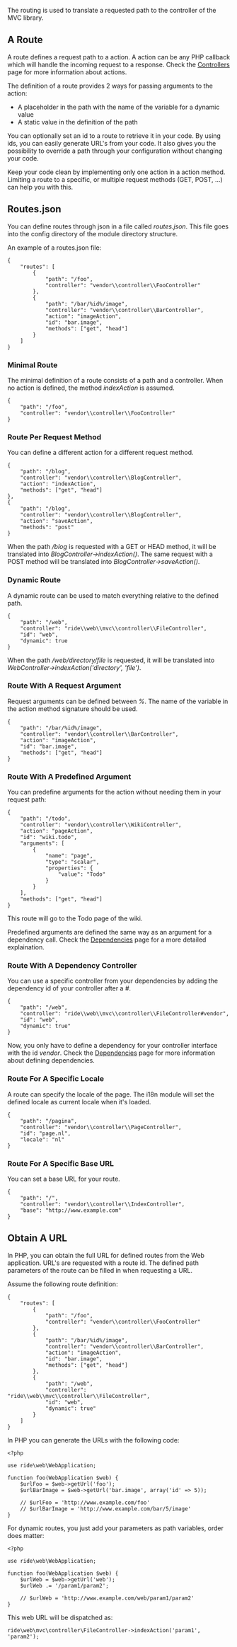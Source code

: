 The routing is used to translate a requested path to the controller of the MVC library.

## A Route

A route defines a request path to a action.
A action can be any PHP callback which will handle the incoming request to a response.
Check the [Controllers](/admin/documentation/manual/page/Core/Controllers) page for more information about actions.

The definition of a route provides 2 ways for passing arguments to the action:

* A placeholder in the path with the name of the variable for a dynamic value
* A static value in the definition of the path

You can optionally set an id to a route to retrieve it in your code.
By using ids, you can easily generate URL's from your code.
It also gives you the possibility to override a path through your configuration without changing your code.

Keep your code clean by implementing only one action in a action method.
Limiting a route to a specific, or multiple request methods (GET, POST, ...) can help you with this.

## Routes.json

You can define routes through json in a file called _routes.json_.
This file goes into the config directory of the module directory structure.

An example of a routes.json file:

    {
        "routes": [
            {
                "path": "/foo",
                "controller": "vendor\\controller\\FooController"
            },
            {
                "path": "/bar/%id%/image",
                "controller": "vendor\\controller\\BarController",
                "action": "imageAction",
                "id": "bar.image",
                "methods": ["get", "head"]
            }
        ]
    }

### Minimal Route

The minimal definition of a route consists of a path and a controller.
When no action is defined, the method _indexAction_ is assumed.

    {
        "path": "/foo",
        "controller": "vendor\\controller\\FooController"
    }

### Route Per Request Method

You can define a different action for a different request method.

    {
        "path": "/blog",
        "controller": "vendor\\controller\\BlogController",
        "action": "indexAction",
        "methods": ["get", "head"]
    },
    {
        "path": "/blog",
        "controller": "vendor\\controller\\BlogController",
        "action": "saveAction",
        "methods": "post"
    }

When the path _/blog_ is requested with a GET or HEAD method, it will be translated into _BlogController->indexAction()_.
The same request with a POST method will be translated into _BlogController->saveAction()_.

### Dynamic Route

A dynamic route can be used to match everything relative to the defined path.

    {
        "path": "/web",
        "controller": "ride\\web\\mvc\\controller\\FileController",
        "id": "web",
        "dynamic": true
    }

When the path _/web/directory/file_ is requested, it will be translated into _WebController->indexAction('directory', 'file')_.

### Route With A Request Argument

Request arguments can be defined between _%_.
The name of the variable in the action method signature should be used.

    {
        "path": "/bar/%id%/image",
        "controller": "vendor\\controller\\BarController",
        "action": "imageAction",
        "id": "bar.image",
        "methods": ["get", "head"]
    }

### Route With A Predefined Argument

You can predefine arguments for the action without needing them in your request path:

    {
        "path": "/todo",
        "controller": "vendor\\controller\\WikiController",
        "action": "pageAction",
        "id": "wiki.todo",
        "arguments": [
            {
                "name": "page",
                "type": "scalar",
                "properties": {
                    "value": "Todo"
                }
            }
        ],
        "methods": ["get", "head"]
    }

This route will go to the Todo page of the wiki.

Predefined arguments are defined the same way as an argument for a dependency call.
Check the [Dependencies](/admin/documentation/manual/page/Core/Dependencies) page for a more detailed explaination.

### Route With A Dependency Controller

You can use a specific controller from your dependencies by adding the dependency id of your controller after a _#_.

    {
        "path": "/web",
        "controller": "ride\\web\\mvc\\controller\\FileController#vendor",
        "id": "web",
        "dynamic": true"
    }

Now, you only have to define a dependency for your controller interface with the id _vendor_.
Check the [Dependencies](/admin/documentation/manual/page/Core/Dependencies) page for more information about defining dependencies.

### Route For A Specific Locale

A route can specify the locale of the page.
The i18n module will set the defined locale as current locale when it's loaded.

    {
        "path": "/pagina",
        "controller": "vendor\\controller\\PageController",
        "id": "page.nl",
        "locale": "nl"
    }

### Route For A Specific Base URL

You can set a base URL for your route.

    {
        "path": "/",
        "controller": "vendor\\controller\\IndexController",
        "base": "http://www.example.com"
    }

## Obtain A URL

In PHP, you can obtain the full URL for defined routes from the Web application.
URL's are requested with a route id.
The defined path parameters of the route can be filled in when requesting a URL.

Assume the following route definition:

    {
        "routes": [
            {
                "path": "/foo",
                "controller": "vendor\\controller\\FooController"
            },
            {
                "path": "/bar/%id%/image",
                "controller": "vendor\\controller\\BarController",
                "action": "imageAction",
                "id": "bar.image",
                "methods": ["get", "head"]
            },
            {
                "path": "/web",
                "controller": "ride\\web\\mvc\\controller\\FileController",
                "id": "web",
                "dynamic": true"
            }
        ]
    }

In PHP you can generate the URLs with the following code:

    <?php

    use ride\web\WebApplication;

    function foo(WebApplication $web) {
        $urlFoo = $web->getUrl('foo');
        $urlBarImage = $web->getUrl('bar.image', array('id' => 5));

        // $urlFoo = 'http://www.example.com/foo'
        // $urlBarImage = 'http://www.example.com/bar/5/image'
    }

For dynamic routes, you just add your parameters as path variables, order does matter:

    <?php

    use ride\web\WebApplication;

    function foo(WebApplication $web) {
        $urlWeb = $web->getUrl('web');
        $urlWeb .= '/param1/param2';

        // $urlWeb = 'http://www.example.com/web/param1/param2'
    }

This web URL will be dispatched as:

    ride\web\mvc\controller\FileController->indexAction('param1', 'param2');
